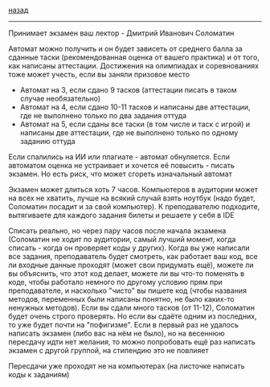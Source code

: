 [назад](../vvp.md)
***
Принимает экзамен ваш лектор - Дмитрий Иванович Соломатин

Автомат можно получить и он будет зависеть от среднего балла за сданные таски (рекомендованная оценка от вашего практика) и от того, как написаны аттестации. Достижения на олимпиадах и соревнованиях тоже может учесть, если вы заняли призовое место
+ Автомат на 3, если сдано 9 тасков (аттестации писать в таком случае необязательно)
+ Автомат на 4, если сдано 10-11 тасков и написаны две аттестации, где не выполнено только по два задания оттуда
+ Автомат на 5, если сданы все таски (в том числе и таск с игрой) и написаны две аттестации, где не выполнено только по одному заданию оттуда

Если спалились на ИИ или плагиате - автомат обнуляется. Если автоматом оценка не устраивает и хочется её повысить - писать экзамен. Но есть риск, что может сгореть изначальный автомат

Экзамен может длиться хоть 7 часов. Компьютеров в аудитории может на всех не хватить, лучше на всякий случай взять ноутбук (надо будет, Соломатин посадит и за свой компьютер). К преподавателю подходите, вытягиваете для каждого задания билеты и решаете у себя в IDE

Списать реально, но через пару часов после начала экзамена (Соломатин не ходит по аудитории, самый лучший момент, когда списать - когда он проверяет коды у других). Когда вы уже написали все задания, преподаватель будет смотреть, как работает ваш код, все ли входные данные проходят (может свои придумать ещё), можете ли вы объяснить, что этот код делает, можете ли вы что-то поменять в коде, чтобы работало немного по другому условию прям при преподавателе, и насколько "чисто" вы пишете код (чтобы названия методов, переменных были написаны понятно, не было каких-то ненужных методов). 
Если вы сдали много тасков (от 11-12), Соломатин будет очень строго проверять. Но если вы сдаёте одним из последних, то уже будет почти на "пофигизме". 
Если в первый раз не удалось написать экзамен (либо вас на нём не было), но на весеннюю пересдачу идти нет желания, то можно попробовать ещё раз написать экзамен с другой группой, на стипендию это не повлияет

Пересдачи уже проходят не на компьютерах (на листочке написать коды к заданиям)
